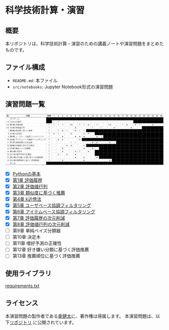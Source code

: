 # 科学技術計算・演習

## 概要

本リポジトリは、科学技術計算・演習のための講義ノートや演習問題をまとめたものです。

## ファイル構成

- `README.md`: 本ファイル
- `src/notebooks`: Jupyter Notebook形式の演習問題


## 演習問題一覧

![演習問題](src/images/課題リスト%202024-04-15%20152008.png)


- [x] [Pythonの基本](src/notebooks/pythonTutorial.ipynb)
- [x] [第1章 評価履歴](src/notebooks/chap01.ipynb)
- [x] [第2章 評価値行列](src/notebooks/chap02.ipynb)
- [x] [第3章 類似度に基づく推薦](src/notebooks/chap03.ipynb)
- [x] [第4章 k近傍法](src/notebooks/chap04.ipynb)
- [x] [第5章 ユーザベース協調フィルタリング](src/notebooks/chap05.ipynb)
- [x] [第6章 アイテムベース協調フィルタリング](src/notebooks/chap06.ipynb)
- [x] [第7章 評価履歴の次元削減](src/notebooks/chap07.ipynb)
- [x] [第8章 評価値行列の次元削減](src/notebooks/chap08.ipynb)
- [ ] 第9章 単純ベイズ分類器
- [ ] 第10章 決定木
- [ ] 第11章 嗜好予測の正確性
- [ ] 第12章 好き嫌い分類に基づく評価推薦
- [ ] 第13章 推薦順位に基づく評価推薦

## 使用ライブラリ

[requirements.txt](requirements.txt)

## ライセンス

本演習問題の製作者である[奥健太](https://github.com/okukenta)に、著作権は帰属します。
本演習問題は、以下[リポジトリ](https://github.com/recsyslab/recsys-python) に公開されています。